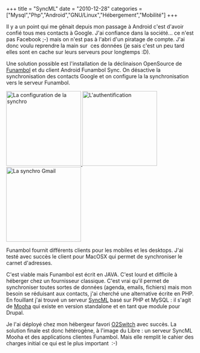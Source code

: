 +++
title = "SyncML"
date = "2010-12-28"
categories = ["Mysql","Php","Android","GNU/Linux","Hébergement","Mobilité"]
+++


Il y a un point qui me gênait depuis mon passage à Android c'est d'avoir
confié tous mes contacts à Google. J'ai confiance dans la société... ce
n'est pas Facebook ;-) mais on n'est pas à l'abri d'un piratage de compte. J'ai
donc voulu reprendre la main sur  ces données (je sais c'est un peu tard elles
sont en cache sur leurs serveurs pour longtemps :D).

Une solution possible est l'installation de la déclinaison OpenSource de
[Funambol](http://www.funambol.com/) et du client Android Funambol Sync. On
désactive la synchronisation des contacts Google et on configure la la
synchronisation vers le serveur Funambol.

 [<img src="/images/04x/CAP201012281347.jpg" alt="La configuration de la
synchro" width="200" /> ](/images/04x/CAP201012281347.jpg) [<img
src="images/04x/CAP2010122813471.jpg" alt="L'authentification"
width="200" /> ](/images/04x/CAP2010122813471.jpg) [<img
src="images/04x/CAP201012281348.jpg" alt="La synchro Gmail" width="200"
/> ](/images/04x/CAP201012281348.jpg)

Funambol fournit différents clients pour les mobiles et les desktops. J'ai
testé avec succès le client pour MacOSX qui permet de synchroniser le carnet
d'adresses.

C'est viable mais Funambol est écrit en JAVA. C'est lourd et difficile à
héberger chez un fournisseur classique. C'est vrai qu'il permet de synchroniser
toutes sortes de données (agenda, emails, fichiers) mais mon besoin se
réduisant aux contacts, j'ai cherché une alternative écrite en PHP. En
fouillant j'ai trouvé un serveur [SyncML](http://fr.wikipedia.org/wiki/SyncML)
basé sur PHP et MySQL : il s'agit de [Mooha](http://code.google.com/p/mooha/)
qui existe en version standalone et en tant que module pour Drupal.


Je l'ai déployé chez mon hébergeur favori [O2Switch](http://www.o2switch.fr/)
avec succès. La solution finale est donc hétérogène, à l'image du Libre :
un serveur SyncML Mooha et des applications clientes Funambol. Mais elle remplit
le cahier des charges initial ce qui est le plus important  :-)
